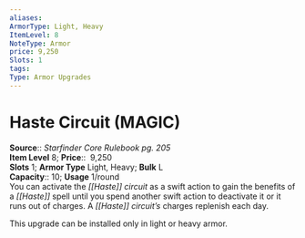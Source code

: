 ```yaml
---
aliases: 
ArmorType: Light, Heavy
ItemLevel: 8
NoteType: Armor
price: 9,250
Slots: 1
tags: 
Type: Armor Upgrades
---
```


# Haste Circuit (MAGIC)

**Source**:: _Starfinder Core Rulebook pg. 205_  
**Item Level** 8;
**Price**::  9,250  
**Slots** 1; **Armor Type** Light, Heavy; **Bulk** L  
**Capacity**:: 10; **Usage** 1/round  
You can activate the _[[Haste]] circuit_ as a swift action to gain the benefits of a _[[Haste]]_ spell until you spend another swift action to deactivate it or it runs out of charges. A _[[Haste]] circuit’s_ charges replenish each day.  
  
This upgrade can be installed only in light or heavy armor.
